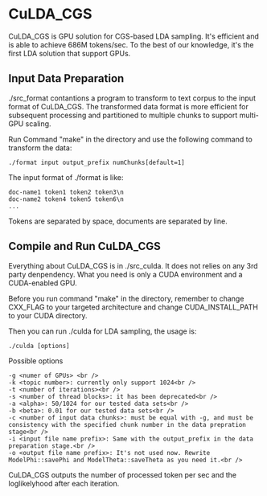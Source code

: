 # CuLDA_CGS

CuLDA_CGS is GPU solution for CGS-based LDA sampling. It's efficient and is able to achieve 686M tokens/sec. To the best of our knowledge, it's the first LDA solution that support GPUs.


## Input Data Preparation
./src_format contantions a program to transform to text corpus to the input format of CuLDA_CGS. The transformed data format is more efficient for subsequent processing and partitioned to multiple chunks to support multi-GPU scaling.

Run Command "make" in the directory and use the following command to transform the data:

    ./format input output_prefix numChunks[default=1]

The input format of ./format is like:

    doc-name1 token1 token2 token3\n
    doc-name2 token4 token5 token6\n
    ...

Tokens are separated by space, documents are separated by line.
  
## Compile and Run CuLDA_CGS
Everything about CuLDA_CGS is in ./src_culda. It does not relies on any 3rd party denpendency. What you need is only a CUDA environment and a CUDA-enabled GPU. 

Before you run command "make" in the directory, remember to change CXX_FLAG to your targeted architecture and change CUDA_INSTALL_PATH to your CUDA directory. 

Then you can run ./culda for LDA sampling, the usage is:

    ./culda [options]
  
 Possible options<br />
 
    -g <numer of GPUs> <br />
    -k <topic number>: currently only support 1024<br />
    -t <number of iterations><br />
    -s <number of thread blocks>: it has been deprecated<br />
    -a <alpha>: 50/1024 for our tested data sets<br />
    -b <beta>: 0.01 for our tested data sets<br />
    -c <number of input data chunks>: must be equal with -g, and must be consistency with the specified chunk number in the data prepration stage<br />
    -i <input file name prefix>: Same with the output_prefix in the data preparation stage.<br />
    -o <output file name prefix>: It's not used now. Rewrite ModelPhi::savePhi and ModelTheta::saveTheta as you need it.<br />

CuLDA_CGS outputs the number of processed token per sec and the loglikelyhood after each iteration.
  

